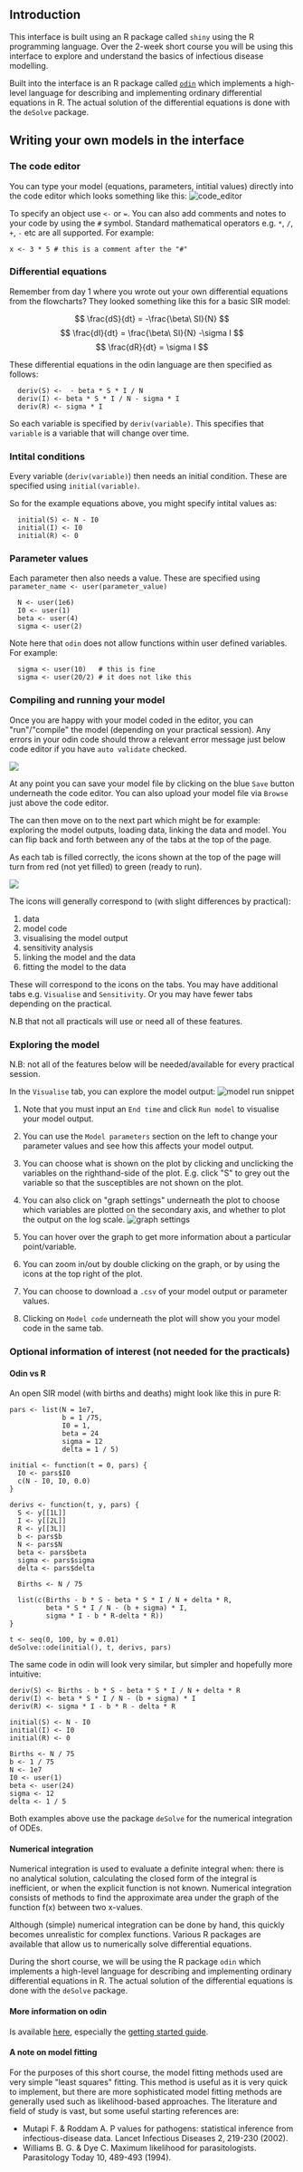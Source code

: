 ## Introduction

This interface is built using an R package called `shiny` using the R programming language.
Over the 2-week short course you will be using this interface to explore and understand the basics of infectious disease modelling.

Built into the interface is an R package called [`odin`](https://mrc-ide.github.io/odin/) which implements a high-level language for describing and implementing ordinary differential equations in R. The actual solution of the differential equations is done with the `deSolve` package.


## Writing your own models in the interface

### The code editor

You can type your model (equations, parameters, intitial values) directly into the code editor which looks something like this: ![code_editor](img/code_editor_snippet.png)

To specify an object use `<-` or `=`. You can also add comments and notes to your code by using the `#` symbol.
Standard mathematical operators e.g. `*`, `/`, `+`, `-` etc are all supported.
For example:

```
x <- 3 * 5 # this is a comment after the "#"
```

### Differential equations
Remember from day 1 where you wrote out your own differential equations from the flowcharts?
They looked something like this for a basic SIR model:

$$ \frac{dS}{dt} = -\frac{\beta\ SI}{N} $$
$$ \frac{dI}{dt} = \frac{\beta\ SI}{N} -\sigma I $$
$$ \frac{dR}{dt} = \sigma I $$

These differential equations in the odin language are then specified as follows:

```
  deriv(S) <-  - beta * S * I / N
  deriv(I) <- beta * S * I / N - sigma * I
  deriv(R) <- sigma * I

```

So each variable is specified by `deriv(variable)`.
This specifies that `variable` is a variable that will change over time.

### Intital conditions
Every variable (`deriv(variable)`) then needs an initial condition. These are specified using `initial(variable)`.

So for the example equations above, you might specify intital values as:

```
  initial(S) <- N - I0
  initial(I) <- I0
  initial(R) <- 0
```

### Parameter values
Each parameter then also needs a value. These are specified using `parameter_name <- user(parameter_value)`

```
  N <- user(1e6)
  I0 <- user(1)
  beta <- user(4)
  sigma <- user(2)
```

Note here that `odin` does not allow functions within user defined variables. For example:

```
  sigma <- user(10)   # this is fine
  sigma <- user(20/2) # it does not like this
```

### Compiling and running your model

Once you are happy with your model coded in the editor, you can "run"/"compile" the model (depending on your practical session). Any errors in your odin code should throw a relevant error message just below code editor if you have `auto validate` checked.

![](img/ebola_example.png)



At any point you can save your model file by clicking on the blue `Save` button underneath the code editor.
You can also upload your model file via `Browse` just above the code editor.

The can then move on to the next part which might be for example: exploring the model outputs, loading data, linking the data and model. You can flip back and forth between any of the tabs at the top of the page.

As each tab is filled correctly, the icons shown at the top of the page will turn from red (not yet filled) to green (ready to run).

![](img/icons_example_2.jpg)

The icons will generally correspond to (with slight differences by practical):

1. data
2. model code
3. visualising the model output
4. sensitivity analysis
5. linking the model and the data
6. fitting the model to the data

These will correspond to the icons on the tabs. You may have additional tabs e.g. `Visualise` and `Sensitivity`.
Or you may have fewer tabs depending on the practical.

N.B that not all practicals will use or need all of these features.


### Exploring the model

N.B: not all of the features below will be needed/available for every practical session.

In the `Visualise` tab, you can explore the model output:
![model run snippet](img/model_run_snippet1.png)

1. Note that you must input an `End time` and click `Run model` to visualise your model output.

2. You can use the `Model parameters` section on the left to change your parameter values and see how this affects your model output.

3. You can choose what is shown on the plot by clicking and unclicking the variables on the righthand-side of the plot. E.g. click "S" to grey out the variable so that the susceptibles are not shown on the plot.

4. You can also click on "graph settings" underneath the plot to choose which variables are plotted on the secondary axis, and whether to plot the output on the log scale.
![graph settings](img/graph_settings.png)

5. You can hover over the graph to get more information about a particular point/variable.

6. You can zoom in/out by double clicking on the graph, or by using the icons at the top right of the plot.

7. You can choose to download a `.csv` of your model output or parameter values.

8. Clicking on `Model code` underneath the plot will show you your model code in the same tab.


### Optional information of interest (not needed for the practicals)

#### Odin vs R

An open SIR model (with births and deaths) might look like this in pure R:

```
pars <- list(N = 1e7,
             b = 1 /75,
             I0 = 1,
             beta = 24
             sigma = 12
             delta = 1 / 5)

initial <- function(t = 0, pars) {
  I0 <- pars$I0
  c(N - I0, I0, 0.0)
}

derivs <- function(t, y, pars) {
  S <- y[[1L]]
  I <- y[[2L]]
  R <- y[[3L]]
  b <- pars$b
  N <- pars$N
  beta <- pars$beta
  sigma <- pars$sigma
  delta <- pars$delta

  Births <- N / 75

  list(c(Births - b * S - beta * S * I / N + delta * R,
         beta * S * I / N - (b + sigma) * I,
         sigma * I - b * R-delta * R))
}

t <- seq(0, 100, by = 0.01)
deSolve::ode(initial(), t, derivs, pars)
```

The same code in odin will look very similar, but simpler and hopefully more intuitive:
```
deriv(S) <- Births - b * S - beta * S * I / N + delta * R
deriv(I) <- beta * S * I / N - (b + sigma) * I
deriv(R) <- sigma * I - b * R - delta * R

initial(S) <- N - I0
initial(I) <- I0
initial(R) <- 0

Births <- N / 75
b <- 1 / 75
N <- 1e7
I0 <- user(1)
beta <- user(24)
sigma <- 12
delta <- 1 / 5
```

Both examples above use the package `deSolve` for the numerical integration of ODEs.

#### Numerical integration

Numerical integration is used to evaluate a definite integral when: there is no analytical solution, calculating the closed form of the integral is inefficient, or when the explicit function is not known. Numerical integration consists of methods to find the approximate area under the graph of the function f(x) between two x-values.

Although (simple) numerical integration can be done by hand, this quickly becomes unrealistic for complex functions. Various R packages are available that allow us to numerically solve differential equations.

During the short course, we will be using the R package `odin` which implements a high-level language for describing and implementing ordinary differential equations in R. The actual solution of the differential equations is done with the `deSolve` package.


#### More information on odin

Is available [here](https://mrc-ide.github.io/odin/), especially the [getting started guide](https://mrc-ide.github.io/odin/articles/odin.html).

#### A note on model fitting

For the purposes of this short course, the model fitting methods used are very simple "least squares" fitting.
This method is useful as it is very quick to implement, but there are more sophisticated model fitting methods are generally used such as likelihood-based approaches. The literature and field of study is vast, but some useful starting references are:

- Mutapi F. & Roddam A.  P values for pathogens: statistical inference from infectious-disease data. Lancet Infectious Diseases 2, 219-230 (2002).
- Williams B. G. & Dye C. Maximum likelihood for parasitologists. Parasitology Today 10, 489-493 (1994).
